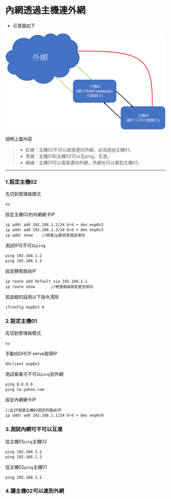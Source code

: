 # 內網透過主機連外網

* 示意圖如下

![示意圖](photo01.PNG)

說明上圖內容

>* 紅線：主機02不可以直接連向外網，必須透過主機01。
>* 黑線：主機01和主機02可以互ping，互連。
>* 綠線：主機01可以直接連向外網，外網也可以看到主機01。

---

### 1.設定主機02

先切到管理員模式

    su

設定主機02的內網網卡IP

    ip addr add 192.168.1.2/24 brd + dev enp0s3
    ip addr add 192.168.1.3/24 brd + dev enp0s3
    ip addr show    //檢查ip是否有設定成功

測試IP可不可以`ping`

    ping 192.168.1.2
    ping 192.168.1.3

設定靜態路由IP

    ip route add default via 192.168.1.1
    ip route show       //檢查路由設定是否成功

若設錯的話用以下指令清除

    ifconfig enp0s3 0

### 2.設定主機01

先切到管理員模式

    su

手動向DHCP serve取得IP

    dhclient enp0s3

測試看看可不可以`ping`到外網

    ping 8.8.8.8
    ping tw.yahoo.com

設定內網網卡IP

    //此IP就是主機02設定的路由IP
    ip addr add 192.168.1.1/24 brd + dev enp0s9

### 3.測試內網可不可以互連

從主機01`ping`主機02

    ping 192.168.1.2
    ping 192.168.1.3

從主機02`ping`主機01

    ping 192.168.1.1

### 4.讓主機02可以連到外網



